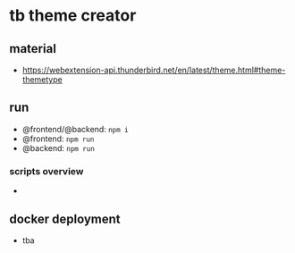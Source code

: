 # tb theme creator

## material

- <https://webextension-api.thunderbird.net/en/latest/theme.html#theme-themetype>

## run

- @frontend/@backend: `npm i`
- @frontend: `npm run`
- @backend: `npm run`

### scripts overview

- 


## docker deployment

- tba
